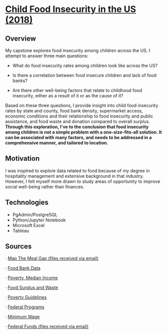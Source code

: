 # [Child Food Insecurity in the US (2018)](https://public.tableau.com/app/profile/rachel.h7945/viz/ChildFoodInsecurityintheUSA/Presentation)

## Overview
My capstone explores food insecurity among children across the US. I attempt to answer three main questions:

 - What do food insecurity rates among children look like across the US?

 - Is there a correlation between food insecure children and lack of food banks?

 - Are there other well-being factors that relate to childhood food insecurity, either as a result of it or as the cause of it?

Based on these three questions, I provide insight into child food insecurity rates by state and county, food bank density, supermarket access, economic conditions and their relationship to food insecurity and public assistance, and food waste and donation compared to overall surplus. **Through this exploration, I've to the conclusion that food insecurity among children is not a simple problem with a one-size-fits-all solution. It can be associated with many factors, and needs to be addressed in a comprehensive manner, and tailored to location.**

## Motivation
I was inspired to explore data related to food because of my degree in hospitality management and extensive background in that industry. However, I felt myself more drawn to study areas of opportunity to improve social well-being rather than finances.

## Technologies
- PgAdmin/PostgreSQL
- Python/Jupyter Notebook
- Microsoft Excel
- Tableau

## Sources
·       [Map The Meal Gap (files received via email)](https://www.feedingamerica.org/research/map-the-meal-gap/how-we-got-the-map-data?s_src=WXXX1MTMG&_ga=2.67349524.44214178.1620268572-880066652.1619024952 )

·       [Food Bank Data]( https://www.foodbanks.net/ )

·       [Poverty, Median Income](https://datacenter.kidscount.org/topics)

·       [Food Surplus and Waste](https://insights.refed.com/ )

·       [Poverty Guidelines]( https://aspe.hhs.gov/prior-hhs-poverty-guidelines-and-federal-register-references)

·       [Federal Programs](https://www.hhs.gov/answers/hhs-administrative/what-programs-use-the-poverty-guidelines/index.html )

·       [Minimum Wage]( https://www.laborlawcenter.com/state-minimum-wage-rates)

·		[Federal Funds (files received via email)](https://ffis.org/)